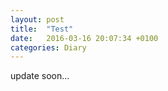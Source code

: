 ```yaml
---
layout: post
title:  "Test"
date:   2016-03-16 20:07:34 +0100
categories: Diary 
---
```



update soon...
